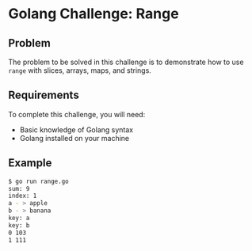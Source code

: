 # Golang Challenge: Range

## Problem

The problem to be solved in this challenge is to demonstrate how to use `range` with slices, arrays, maps, and strings.

## Requirements

To complete this challenge, you will need:

- Basic knowledge of Golang syntax
- Golang installed on your machine

## Example

```sh
$ go run range.go
sum: 9
index: 1
a - > apple
b - > banana
key: a
key: b
0 103
1 111
```
